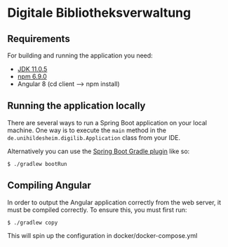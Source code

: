 # Digitale Bibliotheksverwaltung

## Requirements

For building and running the application you need:

- [JDK 11.0.5](https://www.oracle.com/technetwork/java/javase/downloads/jdk11-downloads-5066655.html)
- [npm 6.9.0](https://nodejs.org/en/download/)
- Angular 8 (cd client --> npm install)

## Running the application locally

There are several ways to run a Spring Boot application on your local machine. One way is to execute the `main` method 
in the `de.unihildesheim.digilib.Application` class from your IDE.

Alternatively you can use the [Spring Boot Gradle plugin](https://docs.spring.io/spring-boot/docs/current/reference/html/build-tool-plugins.html#build-tool-plugins-gradle-plugin) like so:

```shell
$ ./gradlew bootRun
```

## Compiling Angular

In order to output the Angular application correctly from the web server, it must be compiled correctly. To ensure this, you must first run:

```shell
$ ./gradlew copy
```

This will spin up the configuration in docker/docker-compose.yml
